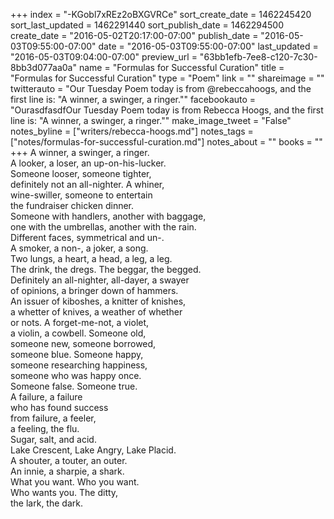 +++
index = "-KGobl7xREz2oBXGVRCe"
sort_create_date = 1462245420
sort_last_updated = 1462291440
sort_publish_date = 1462294500
create_date = "2016-05-02T20:17:00-07:00"
publish_date = "2016-05-03T09:55:00-07:00"
date = "2016-05-03T09:55:00-07:00"
last_updated = "2016-05-03T09:04:00-07:00"
preview_url = "63bb1efb-7ee8-c120-7c30-8bb3d077aa0a"
name = "Formulas for Successful Curation"
title = "Formulas for Successful Curation"
type = "Poem"
link = ""
shareimage = ""
twitterauto = "Our Tuesday Poem today is from @rebeccahoogs, and the first line is: \"A winner, a swinger, a ringer.\""
facebookauto = "OurasdfasdfOur Tuesday Poem today is from Rebecca Hoogs, and the first line is: \"A winner, a swinger, a ringer.\""
make_image_tweet = "False"
notes_byline = ["writers/rebecca-hoogs.md"]
notes_tags = ["notes/formulas-for-successful-curation.md"]
notes_about = ""
books = ""
+++
A winner, a swinger, a ringer.<br>
A looker, a loser, an up-on-his-lucker.<br>
Someone looser, someone tighter,<br>
definitely not an all-nighter. A whiner,<br>
wine-swiller, someone to entertain<br>
the fundraiser chicken dinner.<br>
Someone with handlers, another with baggage,<br>
one with the umbrellas, another with the rain.<br>
Different faces, symmetrical and un-.<br>
A smoker, a non-, a joker, a song.<br>
Two lungs, a heart, a head, a leg, a leg.<br>
The drink, the dregs. The beggar, the begged.<br>
Definitely an all-nighter, all-dayer, a swayer<br>
of opinions, a bringer down of hammers.<br>
An issuer of kiboshes, a knitter of knishes,<br>
a whetter of knives, a weather of whether<br>
or nots. A forget-me-not, a violet,<br>
a violin, a cowbell. Someone old,<br>
someone new, someone borrowed,<br>
someone blue. Someone happy,<br>
someone researching happiness,<br>
someone who was happy once.<br>
Someone false. Someone true.<br>
A failure, a failure<br>
who has found success<br>
from failure, a feeler,<br>
a feeling, the flu.<br>
Sugar, salt, and acid.<br>
Lake Crescent, Lake Angry, Lake Placid.<br>
A shouter, a touter, an outer.<br>
An innie, a sharpie, a shark.<br>
What you want. Who you want.<br>
Who wants you. The ditty,<br>
the lark, the dark. 